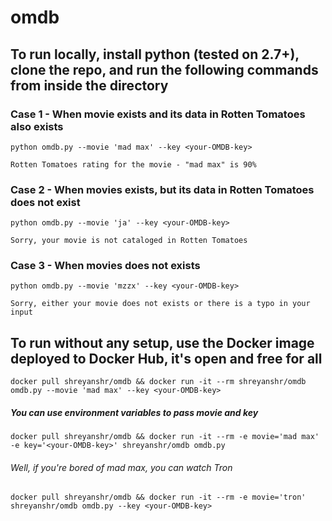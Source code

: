 # omdb

## To run locally, install python (tested on 2.7+), clone the repo, and run the following commands from inside the directory

### Case 1 - When movie exists and its data in Rotten Tomatoes also exists

`python omdb.py --movie 'mad max' --key <your-OMDB-key>`

`Rotten Tomatoes rating for the movie - "mad max" is 90%`

### Case 2 - When movies exists, but its data in Rotten Tomatoes does not exist

`python omdb.py --movie 'ja' --key <your-OMDB-key>`

`Sorry, your movie is not cataloged in Rotten Tomatoes`

### Case 3 - When movies does not exists

`python omdb.py --movie 'mzzx' --key <your-OMDB-key>`

`Sorry, either your movie does not exists or there is a typo in your input`

## To run without any setup, use the Docker image deployed to Docker Hub, it's open and free for all

`docker pull shreyanshr/omdb && docker run -it --rm shreyanshr/omdb omdb.py --movie 'mad max' --key <your-OMDB-key>`

##### You can use environment variables to pass movie and key

`docker pull shreyanshr/omdb && docker run -it --rm -e movie='mad max' -e key='<your-OMDB-key>' shreyanshr/omdb omdb.py`

###### Well, if you're bored of mad max, you can watch Tron
`docker pull shreyanshr/omdb && docker run -it --rm -e movie='tron' shreyanshr/omdb omdb.py --key <your-OMDB-key>`
